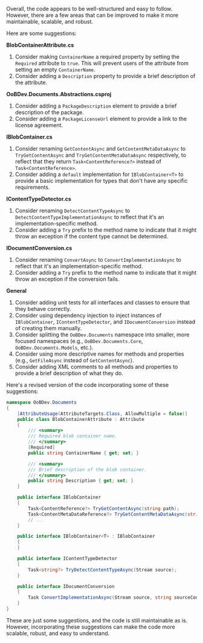 Overall, the code appears to be well-structured and easy to follow. However, there are a few areas that can be improved to make it more maintainable, scalable, and robust.

Here are some suggestions:

**BlobContainerAttribute.cs**

1. Consider making `ContainerName` a required property by setting the `Required` attribute to `true`. This will prevent users of the attribute from setting an empty `ContainerName`.
2. Consider adding a `Description` property to provide a brief description of the attribute.

**OoBDev.Documents.Abstractions.csproj**

1. Consider adding a `PackageDescription` element to provide a brief description of the package.
2. Consider adding a `PackageLicenseUrl` element to provide a link to the license agreement.

**IBlobContainer.cs**

1. Consider renaming `GetContentAsync` and `GetContentMetaDataAsync` to `TryGetContentAsync` and `TryGetContentMetaDataAsync` respectively, to reflect that they return `Task<ContentReference?>` instead of `Task<ContentReference>`.
2. Consider adding a `default` implementation for `IBlobContainer<T>` to provide a basic implementation for types that don't have any specific requirements.

**IContentTypeDetector.cs**

1. Consider renaming `DetectContentTypeAsync` to `DetectContentTypeImplementationAsync` to reflect that it's an implementation-specific method.
2. Consider adding a `Try` prefix to the method name to indicate that it might throw an exception if the content type cannot be determined.

**IDocumentConversion.cs**

1. Consider renaming `ConvertAsync` to `ConvertImplementationAsync` to reflect that it's an implementation-specific method.
2. Consider adding a `Try` prefix to the method name to indicate that it might throw an exception if the conversion fails.

**General**

1. Consider adding unit tests for all interfaces and classes to ensure that they behave correctly.
2. Consider using dependency injection to inject instances of `IBlobContainer`, `IContentTypeDetector`, and `IDocumentConversion` instead of creating them manually.
3. Consider splitting the `OoBDev.Documents` namespace into smaller, more focused namespaces (e.g., `OoBDev.Documents.Core`, `OoBDev.Documents.Models`, etc.).
4. Consider using more descriptive names for methods and properties (e.g., `GetFileAsync` instead of `GetContentAsync`).
5. Consider adding XML comments to all methods and properties to provide a brief description of what they do.

Here's a revised version of the code incorporating some of these suggestions:

```csharp
namespace OoBDev.Documents
{
    [AttributeUsage(AttributeTargets.Class, AllowMultiple = false)]
    public class BlobContainerAttribute : Attribute
    {
        /// <summary>
        /// Required blob container name.
        /// </summary>
        [Required]
        public string ContainerName { get; set; }

        /// <summary>
        /// Brief description of the blob container.
        /// </summary>
        public string Description { get; set; }
    }

    public interface IBlobContainer
    {
        Task<ContentReference?> TryGetContentAsync(string path);
        Task<ContentMetaDataReference?> TryGetContentMetaDataAsync(string path);
        // ...
    }

    public interface IBlobContainer<T> : IBlobContainer
    {
    }

    public interface IContentTypeDetector
    {
        Task<string?> TryDetectContentTypeAsync(Stream source);
    }

    public interface IDocumentConversion
    {
        Task ConvertImplementationAsync(Stream source, string sourceContentType, Stream destination, string destinationContentType);
    }
}
```

These are just some suggestions, and the code is still maintainable as is. However, incorporating these suggestions can make the code more scalable, robust, and easy to understand.